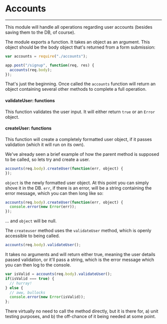 # Accounts

___

This module will handle all operations regarding user accounts (besides saving them to the DB, of course).

The module exports a function. It takes an object as an argument. This object should be the body object that's returned from a form submission:

```js
var accounts = require("./accounts");

app.post("/signup", function(req, res) {
  accounts(req.body);
});
```

That's just the beginning. Once called the `accounts` function will return an object containing several other methods to complete a full operation.

#### validateUser: functions

This function validates the user input. It will either return `true` or an `Error` object.

#### createUser: functions

This function will create a completely formatted user object, if it passes validation (which it will run on its own).

We've already seen a brief example of how the parent method is supposed to be called, so lets try and create a user.

```js
accounts(req.body).createUser(function(err, object) {
});
```
`object` is the newly formatted user object. At this point you can simply shove it in the DB.
`err`, if there is an error, will be a string containing the error message, which you can then long like so:

```js
accounts(req.body).createUser(function(err, object) {
  console.error(new Error(err));
});
```
... and `object` will be null.

The `createuser` method uses the `validateUser` method, which is openly accessible to being called.

```js
accounts(req.body).validateUser();
```

It takes no arguments and will return either true, meaning the user details passed validation, or it'll pass a string, which is the error message which you can then log to the console.

```js
var isValid = accounts(req.body).validateUser();
if(isValid === true) {
  // hurray!
} else {
  // aww, bullocks
  console.error(new Error(isValid));
};
```

There virtually no need to call the method directly, but it is there for, a) unit testing purposes, and b) the off-chance of it being needed at some point.
